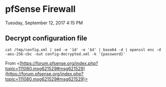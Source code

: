 ﻿# pfSense Firewall

Tuesday, September 12, 2017
4:15 PM

## Decrypt configuration file

```Shell
cat /tmp/config.xml | sed -e '1d' -e '$d' | base64 -d | openssl enc -d -aes-256-cbc -out config-decrypted.xml -k '{password}'
```

From <[https://forum.pfsense.org/index.php?topic=111080.msg621529#msg621529](https://forum.pfsense.org/index.php?topic=111080.msg621529#msg621529)>
